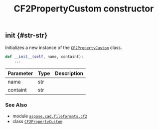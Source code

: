 ﻿---
title: CF2PropertyCustom constructor
second_title: Aspose.CAD for Python via .NET API References
description: 
type: docs
weight: 10
url: /python-net/aspose.cad.fileformats.cf2/cf2propertycustom/__init__/
is_root: false
---

## __init__ {#str-str}

Initializes a new instance of the [`CF2PropertyCustom`](/cad/python-net/aspose.cad.fileformats.cf2/cf2propertycustom) class.



```python
def __init__(self, name, containt):
    ...
```


| Parameter | Type | Description |
| :- | :- | :- |
| name | str |  |
| containt | str |  |



### See Also
* module [`aspose.cad.fileformats.cf2`](../../)
* class [`CF2PropertyCustom`](/cad/python-net/aspose.cad.fileformats.cf2/cf2propertycustom)
